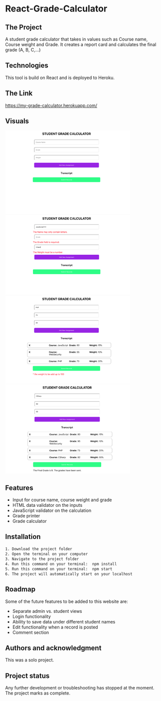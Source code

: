 # React-Grade-Calculator

<h2>The Project</h2>

A student grade calculator that takes in values such as Course name, Course weight and Grade. It creates a report card and calculates the final grade (A, B, C,...)

<h2>Technologies</h2>

This tool is build on React and is deployed to Heroku.


<h2>The Link</h2>

<a href="https://my-grade-calculator.herokuapp.com/" target="_blank"> https://my-grade-calculator.herokuapp.com/ </a>

<h2>Visuals</h2>
<img src="https://github.com/daryashokouhi/React-Grade-Calculator/blob/master/public/screenshot1.png" width="400px"/><img src="https://github.com/daryashokouhi/React-Grade-Calculator/blob/master/public/screenshot2.png" width="400px"/><img src="https://github.com/daryashokouhi/React-Grade-Calculator/blob/master/public/screenshot3.png" width="400px"/><img src="https://github.com/daryashokouhi/React-Grade-Calculator/blob/master/public/screenshot4.png" width="400px"/>


<h2>Features</h2>

<ul>
    <li>Input for course name, course weight and grade</li>
    <li>HTML data validator on the inputs</li>
    <li>JavaScript validator on the calculation</li>
    <li>Grade printer</li>
    <li>Grade calculator</li>
</ul>

<h2>Installation</h2>

    1. Download the project folder
    2. Open the terminal on your computer
    3. Navigate to the project folder
    4. Run this command on your terminal:  npm install
    5. Run this command on your terminal:  npm start
    6. The project will automatically start on your localhost


<h2>Roadmap</h2>
Some of the future features to be added to this website are:

<ul>
    <li>Separate admin vs. student views</li>
    <li>Login functionality</li>
    <li>Ability to save data under different student names</li>
    <li>Edit functionality when a record is posted</li>
    <li>Comment section</li>
</ul>


<h2>Authors and acknowledgment</h2>
This was a solo project.

<h2>Project status</h2>
Any further development or troubleshooting has stopped at the moment. The project marks as complete.

